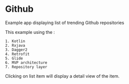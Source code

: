 # Github
Example app displaying list of trending Github repositories

This example using the :

    1. Kotlin
    2. Rxjava
    3. Dagger2
    4. Retrofit
    5. Glide
    6. MVP architecture
    7. Repository layer
    
Clicking on list item will display a detail view of the item.
